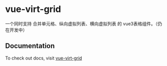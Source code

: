 # vue-virt-grid

一个同时支持 合并单元格、纵向虚拟列表、横向虚拟列表 的 vue3表格组件。（仍在开发中）

## Documentation

To check out docs, visit <a href="https://kolarorz.github.io/vue-virt-grid/" target="_blank">vue-virt-grid</a>
